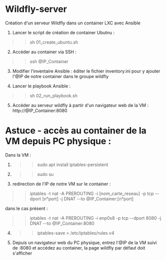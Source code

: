 # Wildfly-server

Création d'un serveur Wildfly dans un container LXC avec Ansible

1) Lancer le script de création de container Ubutnu :
>> sh 01_create_ubuntu.sh

2) Accéder au container via SSH :
>> ssh @IP_Container

3) Modifier l'inventaire Ansible :
éditer le fichier inventory.ini pour y ajouter l'@IP de notre container dans le groupe wildfly

4) Lancer le playbook Ansible :
>> sh 02_run_playbook.sh

5) Accéder au serveur wildfly à partir d'un navigateur web de la VM : 
http://@IP_Container:8080


# Astuce - accès au container de la VM depuis PC physique :

Dans la VM : 

1) >> sudo apt install  iptables-persistent

2) >> sudo su

3) redirection de l'IP de notre VM sur le container :
>> iptables -t nat -A PREROUTING -i [nom_carte_reseau] -p tcp --dport [n°port] -j DNAT --to @IP_Container:[n°port]

dans le cas présent : 
>> iptables -t nat -A PREROUTING -i enp0s8 -p tcp --dport 8080 -j DNAT --to @IP_Container:8080

4) >> iptables-save >  /etc/iptables/rules.v4

5) Depuis un navigateur web du PC physique, entrez l'@IP de la VM suivi de :8080
et accédez au container, la page wildfly par défaut doit s'afficher
